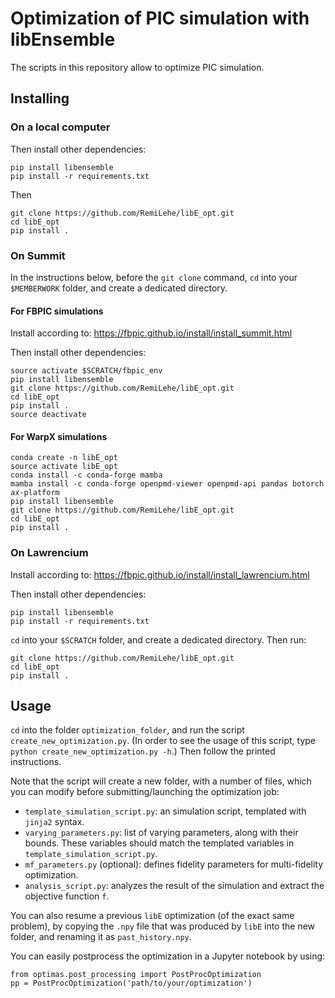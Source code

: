 # Optimization of PIC simulation with libEnsemble

The scripts in this repository allow to optimize PIC simulation.

## Installing

### On a local computer

Then install other dependencies:
```
pip install libensemble
pip install -r requirements.txt
```

Then
```
git clone https://github.com/RemiLehe/libE_opt.git
cd libE_opt
pip install .
```

### On Summit

In the instructions below, before the `git clone` command, `cd` into your `$MEMBERWORK` folder, and create a dedicated directory.

#### For FBPIC simulations

Install according to:
https://fbpic.github.io/install/install_summit.html

Then install other dependencies:
```
source activate $SCRATCH/fbpic_env
pip install libensemble
git clone https://github.com/RemiLehe/libE_opt.git
cd libE_opt
pip install .
source deactivate
```

#### For WarpX simulations
```
conda create -n libE_opt
source activate libE_opt
conda install -c conda-forge mamba
mamba install -c conda-forge openpmd-viewer openpmd-api pandas botorch ax-platform
pip install libensemble
git clone https://github.com/RemiLehe/libE_opt.git
cd libE_opt
pip install .
```

### On Lawrencium

Install according to:
https://fbpic.github.io/install/install_lawrencium.html

Then install other dependencies:
```
pip install libensemble
pip install -r requirements.txt
```

`cd` into your `$SCRATCH` folder, and create a dedicated directory. Then run:
```
git clone https://github.com/RemiLehe/libE_opt.git
cd libE_opt
pip install .
```

## Usage

`cd` into the folder `optimization_folder`, and run the script
`create_new_optimization.py`. (In order to see the usage of this script,
type `python create_new_optimization.py -h`.) Then follow the printed instructions.

Note that the script will create a new folder, with a number of files,
which you can modify before submitting/launching the optimization job:

- `template_simulation_script.py`: an simulation script, templated with `jinja2` syntax.
- `varying_parameters.py`: list of varying parameters, along with their bounds. These variables should match the templated variables in `template_simulation_script.py`.
- `mf_parameters.py` (optional): defines fidelity parameters for multi-fidelity optimization.
- `analysis_script.py`: analyzes the result of the simulation and extract the objective function `f`.

You can also resume a previous `libE` optimization (of the exact same problem), by copying the `.npy` file that was produced by `libE` into the new folder, and renaming it as `past_history.npy`.

You can easily postprocess the optimization in a Jupyter notebook by using:
```
from optimas.post_processing import PostProcOptimization
pp = PostProcOptimization('path/to/your/optimization')
```
